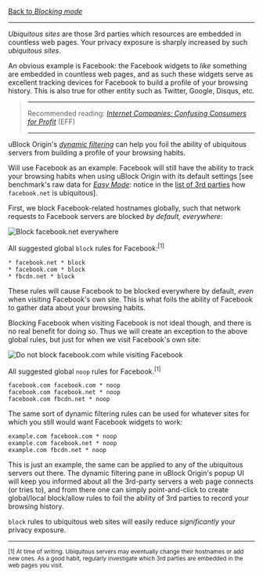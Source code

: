 [Back to _Blocking mode_](https://github.com/gorhill/uBlock/wiki/Blocking-mode)

***

_Ubiquitous sites_ are those 3rd parties which resources are embedded in countless web pages. Your privacy exposure is sharply increased by such _ubiquitous sites_.

An obvious example is Facebook: the Facebook widgets to _like_ something are embedded in countless web pages, and as such these widgets serve as excellent tracking devices for Facebook to build a profile of your browsing history. This is also true for other entity such as Twitter, Google, Disqus, etc.

> ***
> Recommended reading: [_Internet Companies: Confusing Consumers for Profit_](https://www.eff.org/deeplinks/2015/10/internet-companies-confusing-consumers-profit) (EFF)
> ***

uBlock Origin's [_dynamic filtering_](https://github.com/gorhill/uBlock/wiki/Dynamic-filtering) can help you foil the ability of ubiquitous servers from building a profile of your browsing habits.

Will use Facebook as an example. Facebook will still have the ability to track your browsing habits when using uBlock Origin with its default settings [see benchmark's raw data for [_Easy Mode_](https://github.com/gorhill/uBlock/wiki/Blocking-mode:-easy-mode): notice in the [list of 3rd parties](https://github.com/gorhill/uBlock/wiki/Blocking-mode#easy-mode) how `facebook.net` is ubiquitous].

First, we block Facebook-related hostnames globally, such that network requests to Facebook servers are blocked _by default, everywhere_:

![Block `facebook.net` everywhere](https://cloud.githubusercontent.com/assets/585534/10513149/aa42ac9e-7313-11e5-8b71-42383b58fcd4.png)

All suggested global `block` rules for Facebook:<sup>[1]</sup>

    * facebook.net * block
    * facebook.com * block
    * fbcdn.net * block

These rules will cause Facebook to be blocked everywhere by default, _even_ when visiting Facebook's own site. This is what foils the ability of Facebook to gather data about your browsing habits.

Blocking Facebook when visiting Facebook is not ideal though, and there is no real benefit for doing so. Thus we will create an exception to the above global rules, but just for when we visit Facebook's own site:

![Do not block `facebook.com` while visiting Facebook](https://cloud.githubusercontent.com/assets/585534/10513464/b3e0f09c-7315-11e5-8e0b-90d3cc8614f7.png)

All suggested global `noop` rules for Facebook.<sup>[1]</sup>

    facebook.com facebook.com * noop
    facebook.com facebook.net * noop
    facebook.com fbcdn.net * noop

The same sort of dynamic filtering rules can be used for whatever sites for which you still would want Facebook widgets to work:

    example.com facebook.com * noop
    example.com facebook.net * noop
    example.com fbcdn.net * noop

This is just an example, the same can be applied to any of the ubiquitous servers out there. The dynamic filtering pane in uBlock Origin's popup UI will keep you informed about all the 3rd-party servers a web page connects (or tries to), and from there one can simply point-and-click to create global/local block/allow rules to foil the ability of 3rd parties to record your browsing history.

`block` rules to ubiquitous web sites will easily reduce _significantly_ your privacy exposure.

***

<sub>[1] At time of writing. Ubiquitous servers may eventually change their hostnames or add new ones. As a good habit, regularly investigate which 3rd parties are embedded in the web pages you visit.</sub>